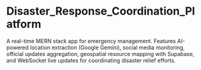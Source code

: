 # Disaster_Response_Coordination_Platform
A real-time MERN stack app for emergency management. Features AI-powered location extraction (Google Gemini), social media monitoring, official updates aggregation, geospatial resource mapping with Supabase, and WebSocket live updates for coordinating disaster relief efforts.
